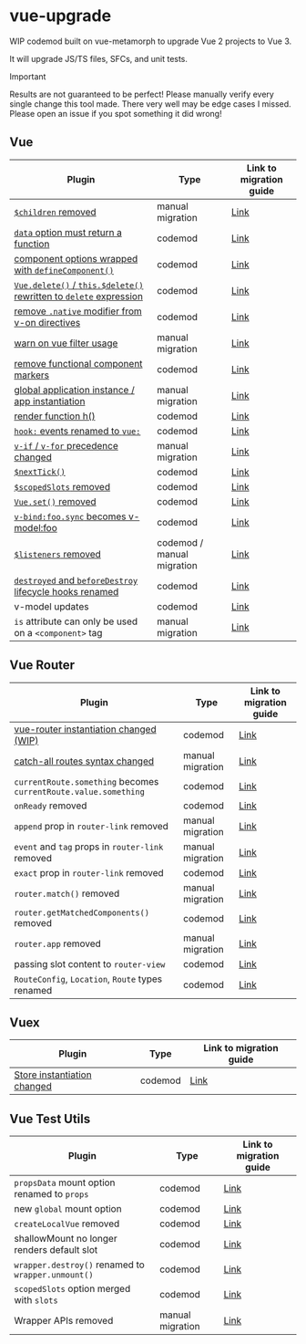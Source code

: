 # vue-upgrade

WIP codemod built on vue-metamorph to upgrade Vue 2 projects to Vue 3.

It will upgrade JS/TS files, SFCs, and unit tests.

> [!IMPORTANT]
> Results are not guaranteed to be perfect! Please manually verify every single change this tool made. There very well may be edge cases I missed. Please open an issue if you spot something it did wrong!

## Vue

| Plugin | Type | Link to migration guide |
| - | - | - |
| [`$children` removed](./src/plugins/vue/children.ts) | manual migration | [Link](https://v3-migration.vuejs.org/breaking-changes/children.html) |
| [`data` option must return a function](./src/plugins/vue/data-function.ts) | codemod | [Link](https://v3-migration.vuejs.org/breaking-changes/data-option.html) |
| [component options wrapped with `defineComponent()`](./src/plugins/vue/defineComponent.ts) | codemod | [Link](https://v3-migration.vuejs.org/breaking-changes/global-api.html#type-inference) |
| [`Vue.delete()` / `this.$delete()` rewritten to `delete` expression](./src/plugins/vue/delete.ts) | codemod | [Link](https://v3-migration.vuejs.org/breaking-changes/#removed-apis) |
| [remove `.native` modifier from v-on directives](./src/plugins/vue/event-listeners-native.ts) | codemod | [Link](https://v3-migration.vuejs.org/breaking-changes/v-on-native-modifier-removed.html) |
| [warn on vue filter usage](./src/plugins/vue/filters.ts) | manual migration | [Link](https://v3-migration.vuejs.org/breaking-changes/filters.html) |
| [remove functional component markers](./src/plugins/vue/functional-component.ts) | codemod | [Link](https://v3-migration.vuejs.org/breaking-changes/functional-components.html) |
| [global application instance / app instantiation](./src/plugins/vue/global.ts) | manual migration | [Link](https://v3-migration.vuejs.org/breaking-changes/global-api.html) |
| [render function h()](./src/plugins/vue/h.ts) | codemod | [Link](https://v3-migration.vuejs.org/breaking-changes/render-function-api.html) |
| [`hook:` events renamed to `vue:`](./src/plugins/vue/hook-events.ts) | codemod | [Link](https://v3-migration.vuejs.org/breaking-changes/vnode-lifecycle-events.html) |
| [`v-if` / `v-for` precedence changed](./src/plugins/vue/if-for-precedence.ts) | manual migration | [Link](https://v3-migration.vuejs.org/breaking-changes/v-if-v-for.html) |
| [`$nextTick()`](./src/plugins/vue/nextTick.ts) | codemod | [Link](https://v3-migration.vuejs.org/breaking-changes/global-api-treeshaking.html#_3-x-syntax) |
| [`$scopedSlots` removed](./src/plugins/vue/scopedSlots.ts) | codemod | [Link](https://v3-migration.vuejs.org/breaking-changes/slots-unification.html#slots-unification) |
| [`Vue.set()` removed](./src/plugins/vue/set.ts) | codemod | [Link](https://v3-migration.vuejs.org/breaking-changes/#removed-apis) |
| [`v-bind:foo.sync` becomes v-model:foo](./src/plugins/vue/v-bind-sync.ts) | codemod | [Link](https://v3-migration.vuejs.org/breaking-changes/v-model.html) |
| [`$listeners` removed](./src/plugins/vue/listeners.ts) | codemod / manual migration | [Link](https://v3-migration.vuejs.org/breaking-changes/listeners-removed) |
| [`destroyed` and `beforeDestroy` lifecycle hooks renamed](./src/plugins/vue/lifecycle-hooks.ts) | codemod | [Link](https://v3-migration.vuejs.org/breaking-changes/#other-minor-changes) |
| v-model updates | codemod | [Link](https://v3-migration.vuejs.org/breaking-changes/v-model.html) |
| `is` attribute can only be used on a `<component>` tag | manual migration | [Link](https://v3-migration.vuejs.org/breaking-changes/custom-elements-interop.html#customized-built-in-elements)

## Vue Router

| Plugin | Type | Link to migration guide |
| - | - | - |
| [vue-router instantiation changed (WIP)](./src/plugins/vue-router/instantiation.ts) | codemod | [Link](https://router.vuejs.org/guide/migration/#new-Router-becomes-createRouter) |
| [catch-all routes syntax changed](./src/plugins/vue-router/catch-all.ts) | manual migration | [Link](https://router.vuejs.org/guide/migration/#Removed-star-or-catch-all-routes) |
| `currentRoute.something` becomes `currentRoute.value.something` | codemod | [Link](https://router.vuejs.org/guide/migration/#Removed-star-or-catch-all-routes) |
| `onReady` removed | codemod | [Link](https://router.vuejs.org/guide/migration/#Replaced-onReady-with-isReady) |
| `append` prop in `router-link` removed | manual migration | [Link](https://router.vuejs.org/guide/migration/#Removal-of-append-prop-in-router-link-) |
| `event` and `tag` props in `router-link` removed | manual migration | [Link](https://router.vuejs.org/guide/migration/#Removal-of-event-and-tag-props-in-router-link-) |
| `exact` prop in `router-link` removed | codemod | [Link](https://router.vuejs.org/guide/migration/#Removal-of-the-exact-prop-in-router-link-) |
| `router.match()` removed | manual migration | [Link](https://router.vuejs.org/guide/migration/#Removal-of-router-match-and-changes-to-router-resolve) |
| `router.getMatchedComponents()` removed | codemod | [Link](https://router.vuejs.org/guide/migration/#Removal-of-router-getMatchedComponents-) |
| `router.app` removed | manual migration | [Link](https://router.vuejs.org/guide/migration/#Removal-of-router-app) |
| passing slot content to `router-view` | codemod | [Link](https://router.vuejs.org/guide/migration/#Passing-content-to-route-components-slot-) |
| `RouteConfig`, `Location`, `Route` types renamed | codemod | [Link](https://router.vuejs.org/guide/migration/#TypeScript-changes) |

## Vuex

| Plugin | Type | Link to migration guide |
| - | - | - |
| [Store instantiation changed](./src/plugins/vuex/instantiation.ts) | codemod | [Link](https://vuex.vuejs.org/guide/migrating-to-4-0-from-3-x.html#installation-process) |

## Vue Test Utils

| Plugin | Type | Link to migration guide |
| - | - | - |
| `propsData` mount option renamed to `props` | codemod | [Link](https://test-utils.vuejs.org/migration/#propsData-is-now-props) |
| new `global` mount option | codemod | [Link](https://test-utils.vuejs.org/migration/#mocks-and-stubs-are-now-in-global) |
| `createLocalVue` removed | codemod | [Link](https://test-utils.vuejs.org/migration/#No-more-createLocalVue) |
| shallowMount no longer renders default slot | codemod | [Link](https://test-utils.vuejs.org/migration/#shallowMount-and-renderStubDefaultSlot) |
| `wrapper.destroy()` renamed to `wrapper.unmount()` | codemod | [Link](https://test-utils.vuejs.org/migration/#destroy-is-now-unmount-to-match-Vue-3) |
| `scopedSlots` option merged with `slots` | codemod | [Link](https://test-utils.vuejs.org/migration/#scopedSlots-is-now-merged-with-slots) |
| Wrapper APIs removed | manual migration | [Link](https://test-utils.vuejs.org/migration/#Wrapper-API-mount-) |